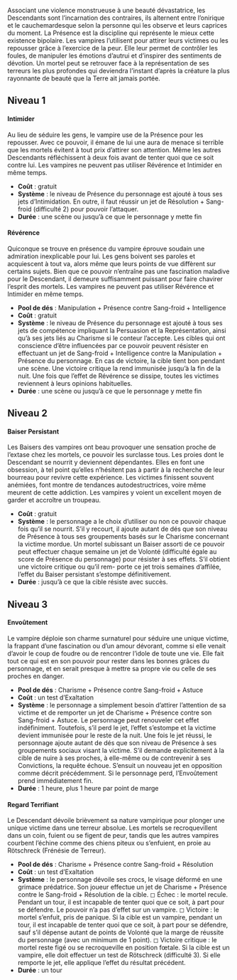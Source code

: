 Associant une violence monstrueuse à une beauté dévastatrice, les Descendants sont l’incarnation des contraires, ils alternent entre l’onirique et le cauchemardesque selon la personne qui les observe et leurs caprices du moment. La Présence est la discipline qui représente le mieux cette existence bipolaire. Les vampires l’utilisent pour attirer leurs victimes ou les repousser grâce à l’exercice de la peur. Elle leur permet de contrôler les foules, de manipuler les émotions d’autrui et d’inspirer des sentiments de dévotion. Un mortel peut se retrouver face à la représentation de ses terreurs les plus profondes qui deviendra l’instant d’après la créature la plus rayonnante de beauté que la Terre ait jamais portée.

## Niveau 1
#### Intimider
Au lieu de séduire les gens, le vampire use de la Présence pour les repousser. Avec ce pouvoir, il émane de lui une aura de menace si terrible que les mortels évitent à tout prix d’attirer son attention. Même les autres Descendants réfléchissent à deux fois avant de tenter quoi que ce soit contre lui.
Les vampires ne peuvent pas utiliser Révérence et Intimider en même temps.
- **Coût** : gratuit
- **Système** : le niveau de Présence du personnage est ajouté à tous ses jets d’Intimidation. En outre, il faut réussir un jet de Résolution + Sang-froid (difficulté 2) pour pouvoir l’attaquer.
- **Durée** : une scène ou jusqu’à ce que le personnage y mette fin

#### Révérence
Quiconque se trouve en présence du vampire éprouve soudain une admiration inexplicable pour lui. Les gens boivent ses paroles et acquiescent à tout va, alors même que leurs points de vue diffèrent sur certains sujets. Bien que ce pouvoir n’entraîne pas une fascination maladive pour le Descendant, il demeure suffisamment puissant pour faire chavirer l’esprit des mortels.
Les vampires ne peuvent pas utiliser Révérence et Intimider en même temps.
- **Pool de dés** : Manipulation + Présence contre Sang-froid + Intelligence
- **Coût** : gratuit
- **Système** : le niveau de Présence du personnage est ajouté à tous ses jets de compétence impliquant la Persuasion et la Représentation, ainsi qu’à ses jets liés au Charisme si le conteur l’accepte. Les cibles qui ont conscience d’être influencées par ce pouvoir peuvent résister en effectuant un jet de Sang-froid + Intelligence contre la Manipulation + Présence du personnage. En cas de victoire, la cible tient bon pendant une scène. Une victoire critique la rend immunisée jusqu’à la fin de la nuit. Une fois que l’effet de Révérence se dissipe, toutes les victimes reviennent à leurs opinions habituelles.
- **Durée** : une scène ou jusqu’à ce que le personnage y mette fin

## Niveau 2
#### Baiser Persistant
Les Baisers des vampires ont beau provoquer une sensation proche de l’extase chez les mortels, ce pouvoir les surclasse tous. Les proies dont le Descendant se nourrit y deviennent
dépendantes. Elles en font une obsession, à tel point qu’elles n’hésitent pas à partir à la recherche de leur bourreau pour revivre cette expérience. Les victimes finissent souvent
anémiées, font montre de tendances autodestructrices, voire même meurent de cette addiction. Les vampires y voient un excellent moyen de garder et accroître un troupeau. 
- **Coût** : gratuit
- **Système** : le personnage a le choix d’utiliser ou non ce pouvoir chaque fois qu’il se nourrit. S’il y recourt, il ajoute autant de dés que son niveau de Présence à tous ses groupements basés sur le Charisme concernant la victime mordue. Un mortel subissant un Baiser assorti de ce pouvoir peut effectuer chaque semaine un jet de Volonté (difficulté égale au score de Présence du personnage) pour résister à ses effets. S’il obtient une victoire critique ou qu’il rem- porte ce jet trois semaines d’affilée, l’effet du Baiser persistant s’estompe définitivement.
- **Durée** : jusqu’à ce que la cible résiste avec succès.

## Niveau 3
#### Envoûtement
Le vampire déploie son charme surnaturel pour séduire une unique victime, la frappant d’une fascination ou d’un amour dévorant, comme si elle venait d’avoir le coup de foudre ou de rencontrer l’idole de toute une vie. Elle fait tout ce qui est en son pouvoir pour rester dans les bonnes grâces du personnage, et en serait presque à mettre sa propre vie ou celle de ses proches en danger.
- **Pool de dés** : Charisme + Présence contre Sang-froid + Astuce
- **Coût** : un test d’Exaltation
- **Système** : le personnage a simplement besoin d’attirer l’attention de sa victime et de remporter un jet de Charisme + Présence contre son Sang-froid + Astuce. Le personnage peut renouveler cet effet indéfiniment. Toutefois, s’il perd le jet, l’effet s’estompe et la victime devient immunisée pour le reste de la nuit.
  Une fois le jet réussi, le personnage ajoute autant de dés que son niveau de Présence à ses groupements sociaux visant la victime. S’il demande explicitement à la cible de nuire à ses proches, à elle-même ou de contrevenir à ses Convictions, la requête échoue. S’ensuit un nouveau jet en opposition comme décrit précédemment. Si le personnage perd, l’Envoûtement prend immédiatement fin.
- **Durée** : 1 heure, plus 1 heure par point de marge

#### Regard Terrifiant
Le Descendant dévoile brièvement sa nature vampirique pour plonger une unique victime dans une terreur absolue. Les mortels se recroquevillent dans un coin, fuient ou se figent de peur, tandis que les autres vampires courbent l’échine comme des chiens piteux ou s’enfuient, en proie au Rötschreck (Frénésie de Terreur).
- **Pool de dés** : Charisme + Présence contre Sang-froid + Résolution
- **Coût** : un test d’Exaltation
- **Système** : le personnage dévoile ses crocs, le visage déformé en une grimace prédatrice. Son joueur effectue un jet de Charisme + Présence contre le Sang-froid + Résolution de la cible.
◻ Échec : le mortel recule. Pendant un tour, il est incapable de tenter quoi que ce soit, à part pour se défendre. Le pouvoir n’a pas d’effet sur un vampire.
◻ Victoire : le mortel s’enfuit, pris de panique. Si la cible
est un vampire, pendant un tour, il est incapable de tenter quoi que ce soit, à part pour se défendre, sauf s’il dépense autant de points de Volonté que la marge de réussite du personnage (avec un minimum de 1 point).
◻ Victoire critique : le mortel reste figé ou se recroqueville en position fœtale. Si la cible est un vampire, elle doit effectuer un test de Rötschreck (difficulté 3). Si elle remporte le jet, elle applique l’effet du résultat précédent.
- **Durée** : un tour